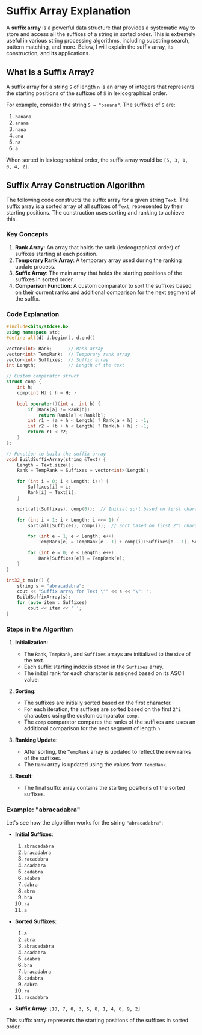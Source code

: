 
# Suffix Array Explanation

A **suffix array** is a powerful data structure that provides a systematic way to store and access all the suffixes of a string in sorted order. This is extremely useful in various string processing algorithms, including substring search, pattern matching, and more. Below, I will explain the suffix array, its construction, and its applications.

## What is a Suffix Array?

A suffix array for a string `S` of length `n` is an array of integers that represents the starting positions of the suffixes of `S` in lexicographical order.

For example, consider the string `S = "banana"`. The suffixes of `S` are:

1. `banana`
2. `anana`
3. `nana`
4. `ana`
5. `na`
6. `a`

When sorted in lexicographical order, the suffix array would be `[5, 3, 1, 0, 4, 2]`.

## Suffix Array Construction Algorithm

The following code constructs the suffix array for a given string `Text`. The suffix array is a sorted array of all suffixes of `Text`, represented by their starting positions. The construction uses sorting and ranking to achieve this.

### Key Concepts

1. **Rank Array**: An array that holds the rank (lexicographical order) of suffixes starting at each position.
2. **Temporary Rank Array**: A temporary array used during the ranking update process.
3. **Suffix Array**: The main array that holds the starting positions of the suffixes in sorted order.
4. **Comparison Function**: A custom comparator to sort the suffixes based on their current ranks and additional comparison for the next segment of the suffix.

### Code Explanation

```cpp
#include<bits/stdc++.h>
using namespace std;
#define all(d) d.begin(), d.end()

vector<int> Rank;      // Rank array
vector<int> TempRank;  // Temporary rank array
vector<int> Suffixes;  // Suffix array
int Length;            // Length of the text

// Custom comparator struct
struct comp {
    int h;
    comp(int H) { h = H; }

    bool operator()(int a, int b) {
        if (Rank[a] != Rank[b])
            return Rank[a] < Rank[b];
        int r1 = (a + h < Length) ? Rank[a + h] : -1;
        int r2 = (b + h < Length) ? Rank[b + h] : -1;
        return r1 < r2;
    }
};

// Function to build the suffix array
void BuildSuffixArray(string &Text) {
    Length = Text.size();
    Rank = TempRank = Suffixes = vector<int>(Length);

    for (int i = 0; i < Length; i++) {
        Suffixes[i] = i;
        Rank[i] = Text[i];
    }

    sort(all(Suffixes), comp(0));  // Initial sort based on first character

    for (int i = 1; i < Length; i <<= 1) {
        sort(all(Suffixes), comp(i));  // Sort based on first 2^i characters

        for (int e = 1; e < Length; e++)
            TempRank[e] = TempRank[e - 1] + comp(i)(Suffixes[e - 1], Suffixes[e]);

        for (int e = 0; e < Length; e++)
            Rank[Suffixes[e]] = TempRank[e];
    }
}

int32_t main() {
    string s = "abracadabra";
    cout << "Suffix array for Text \"" << s << "\": ";
    BuildSuffixArray(s);
    for (auto item : Suffixes)
        cout << item << ' ';
}
```

### Steps in the Algorithm

1. **Initialization**:
    - The `Rank`, `TempRank`, and `Suffixes` arrays are initialized to the size of the text.
    - Each suffix starting index is stored in the `Suffixes` array.
    - The initial rank for each character is assigned based on its ASCII value.

2. **Sorting**:
    - The suffixes are initially sorted based on the first character.
    - For each iteration, the suffixes are sorted based on the first `2^i` characters using the custom comparator `comp`.
    - The `comp` comparator compares the ranks of the suffixes and uses an additional comparison for the next segment of length `h`.

3. **Ranking Update**:
    - After sorting, the `TempRank` array is updated to reflect the new ranks of the suffixes.
    - The `Rank` array is updated using the values from `TempRank`.

4. **Result**:
    - The final suffix array contains the starting positions of the sorted suffixes.

### Example: "abracadabra"

Let's see how the algorithm works for the string `"abracadabra"`:

- **Initial Suffixes**:
    1. `abracadabra`
    2. `bracadabra`
    3. `racadabra`
    4. `acadabra`
    5. `cadabra`
    6. `adabra`
    7. `dabra`
    8. `abra`
    9. `bra`
    10. `ra`
    11. `a`

- **Sorted Suffixes**:
    1. `a`
    2. `abra`
    3. `abracadabra`
    4. `acadabra`
    5. `adabra`
    6. `bra`
    7. `bracadabra`
    8. `cadabra`
    9. `dabra`
    10. `ra`
    11. `racadabra`

- **Suffix Array**: `[10, 7, 0, 3, 5, 8, 1, 4, 6, 9, 2]`

This suffix array represents the starting positions of the suffixes in sorted order.

